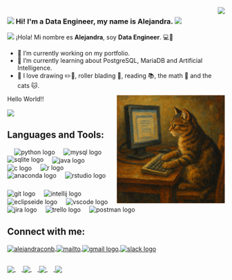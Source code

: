 <img align="right" height="125" src="https://media0.giphy.com/media/v1.Y2lkPTc5MGI3NjExbmFhOHYzeGpudjA4azg5ZXl1YTBxODllZWMzaTNxdHpqN2tyYXpmbyZlcD12MV9pbnRlcm5hbF9naWZfYnlfaWQmY3Q9cw/cDZJ17fbzWVle68VCB/giphy.webp"  />

### <img src="https://media.giphy.com/media/hvRJCLFzcasrR4ia7z/giphy.gif" width="25px"> Hi! I'm a Data Engineer, my name is Alejandra. <img src="https://media.giphy.com/media/mGcNjsfWAjY5AEZNw6/giphy.gif" width="50">

<img src="https://media.giphy.com/media/VgCDAzcKvsR6OM0uWg/giphy.gif" width="50"> ¡Hola! Mi nombre es **Alejandra**, soy **Data Engineer**. :computer::blue_heart:

- 🔭 I’m currently working on my portfolio.
- 🌱 I’m currently learning about PostgreSQL, MariaDB and Artificial Intelligence.
- 💞 I love drawing ✏️🎨, roller blading 🏃, reading 📚, the math 📝 and the cats 🐱.

<img align="right" src="https://github.com/AlejandraConB/Images/blob/main/Gato-en-el-computador.png" height="250" alt="Gato escribiendo en un computador">

<p align="left">Hello World!!</p>
<img align="center" height="185" 
src="https://media4.giphy.com/media/v1.Y2lkPTc5MGI3NjExOHpjaHJzbGttNjhkZGMxNGdhOGFrZDlxNXc5Nm42MWZxNzBzbWhwaiZlcD12MV9pbnRlcm5hbF9naWZfYnlfaWQmY3Q9Zw/26u4nJPf0JtQPdStq/giphy.webp"  />

###
## Languages and Tools:

<div align="left">
  <img align="center" 
    <img width="12" />
    <img align="center" src="https://cdn.jsdelivr.net/gh/devicons/devicon/icons/python/python-original.svg" height="40" alt="python logo"  />
      <img width="12" />
  <img align="center" src="https://cdn.jsdelivr.net/gh/devicons/devicon/icons/mysql/mysql-original.svg" height="40" alt="mysql logo"  />
  <img width="12" />
  <img src="https://cdn.jsdelivr.net/gh/devicons/devicon/icons/sqlite/sqlite-original.svg" height="40" alt="sqlite logo"  />
    <img width="12" />
  <img align="center" src="https://cdn.jsdelivr.net/gh/devicons/devicon/icons/java/java-original.svg" height="40" alt="java logo"  />
    <img width="12" />
  <img align="center" src="https://cdn.jsdelivr.net/gh/devicons/devicon/icons/c/c-original.svg" height="40" alt="c logo"  />
    <img width="12" />
  <img src="https://cdn.jsdelivr.net/gh/devicons/devicon/icons/r/r-original.svg" height="40" alt="r logo"  />
  
<div align="left">
  <img src="https://cdn.jsdelivr.net/gh/devicons/devicon/icons/anaconda/anaconda-original.svg" height="40" alt="anaconda logo"  />
  
  <img width="12" />
  <img src="https://cdn.jsdelivr.net/gh/devicons/devicon/icons/rstudio/rstudio-original.svg" height="40" alt="rstudio logo"  />
</div>

###

<div align="left">
  <img align="center" src="https://cdn.jsdelivr.net/gh/devicons/devicon/icons/git/git-original.svg" height="40" alt="git logo"  />
    <img width="12" />
  <img align="center" src="https://cdn.jsdelivr.net/gh/devicons/devicon/icons/intellij/intellij-original.svg" height="40" alt="intellij logo"  />
    <img width="12" />
  <img align="center" src="https://skillicons.dev/icons?i=eclipse" height="40" alt="eclipseide logo"  />
    <img width="12" />
  <img align="center" src="https://cdn.jsdelivr.net/gh/devicons/devicon/icons/vscode/vscode-original.svg" height="40" alt="vscode logo"  />
    <img width="12" />
  <img align="center" src="https://cdn.jsdelivr.net/gh/devicons/devicon/icons/jira/jira-original.svg" height="40" alt="jira logo"  />
    <img width="12" />
  <img align="center" src="https://cdn.simpleicons.org/trello/0052CC" height="40" alt="trello logo"  />
    <img width="12" />
  <img align="center" src="https://skillicons.dev/icons?i=postman" height="40" alt="postman logo"  />
    <div align="left">
</div>
  
###

</div>

###

<div align="left">
</div>

###
## Connect with me:
<div align="left">
    <a href="https://www.linkedin.com/in/alejandraconb-dev/" target="blank"><img align="center" src="https://cdn.jsdelivr.net/gh/devicons/devicon/icons/linkedin/linkedin-original.svg" width="52" height="40" alt="alejandraconb"  /> 
    <a href="mailto: alejandraconb@hotmail.com" target="blank"><img align="center" src="https://raw.githubusercontent.com/maurodesouza/profile-readme-generator/master/src/assets/icons/social/microsoft-outlook/default.svg" width="52" height="40" alt="mailto"  />     
    <img align="center" src="https://raw.githubusercontent.com/maurodesouza/profile-readme-generator/master/src/assets/icons/social/gmail/default.svg" width="52" height="40" alt="gmail logo"  />
    <img align="center" src="https://raw.githubusercontent.com/maurodesouza/profile-readme-generator/master/src/assets/icons/social/slack/default.svg" width="52" height="40" alt="slack logo"  /> 
  <div align="left">
</div>

##

<div align="left">
</div>

###
<div align="left">
<img align="center" height="150" src="https://media2.giphy.com/media/v1.Y2lkPTc5MGI3NjExdnAzbGhzZWtlY2E3ZDJwbHNoMGk4ejIyN2YzbjR5Zmh2bGVteHp2dCZlcD12MV9pbnRlcm5hbF9naWZfYnlfaWQmY3Q9Zw/hENDkVRxKsctCpuAun/giphy.webp"  />
  <img width="13" />
<img align="center" height="150" src="https://media1.giphy.com/media/v1.Y2lkPTc5MGI3NjExeGs1bzhxc3Z2MHd4ejVoOXY3NHNmczI5a3plMWlqZ282NXQ3OWV6cSZlcD12MV9pbnRlcm5hbF9naWZfYnlfaWQmY3Q9Zw/NFA61GS9qKZ68/giphy.webp"  />
  <img width="13" />
<img align="center" height="150" src="https://media4.giphy.com/media/v1.Y2lkPTc5MGI3NjExOGRob2d2MmtyM3huNmd6Nm1sYzQ0b2F6aDg4ZjQ2NzA5OWl4YnZyeSZlcD12MV9pbnRlcm5hbF9naWZfYnlfaWQmY3Q9Zw/VbnUQpnihPSIgIXuZv/giphy.webp"  />
  <img width="13" />
<img align="center" height="150" src="https://media3.giphy.com/media/v1.Y2lkPTc5MGI3NjExMm1iZmFkdzNhY3Jod3p4ZWd4NGI2MmM1NGFkZ3lseW13em8zdTUydyZlcD12MV9pbnRlcm5hbF9naWZfYnlfaWQmY3Q9Zw/sthmCnCpfr8M8jtTQy/giphy.webp"  />
<div align="left">
</div>

###

</div>

###
